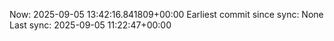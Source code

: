 Now: 2025-09-05 13:42:16.841809+00:00 Earliest commit since sync: None Last sync: 2025-09-05 11:22:47+00:00
